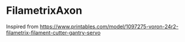 # FilametrixAxon
Inspired from https://www.printables.com/model/1097275-voron-24r2-filametrix-filament-cutter-gantry-servo
